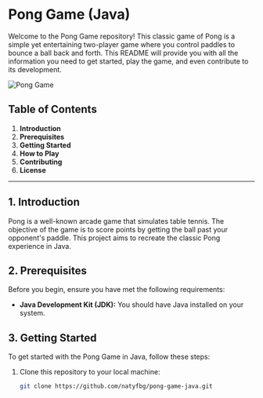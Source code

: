 # Pong Game (Java)

Welcome to the Pong Game repository! This classic game of Pong is a simple yet entertaining two-player game where you control paddles to bounce a ball back and forth. This README will provide you with all the information you need to get started, play the game, and even contribute to its development.

![Pong Game](pong_game_screenshot.png)

## Table of Contents
1. **Introduction**
2. **Prerequisites**
3. **Getting Started**
4. **How to Play**
5. **Contributing**
6. **License**

---

## 1. Introduction

Pong is a well-known arcade game that simulates table tennis. The objective of the game is to score points by getting the ball past your opponent's paddle. This project aims to recreate the classic Pong experience in Java.

## 2. Prerequisites

Before you begin, ensure you have met the following requirements:

- **Java Development Kit (JDK):** You should have Java installed on your system.

## 3. Getting Started

To get started with the Pong Game in Java, follow these steps:

1. Clone this repository to your local machine:

   ```bash
   git clone https://github.com/natyfbg/pong-game-java.git
